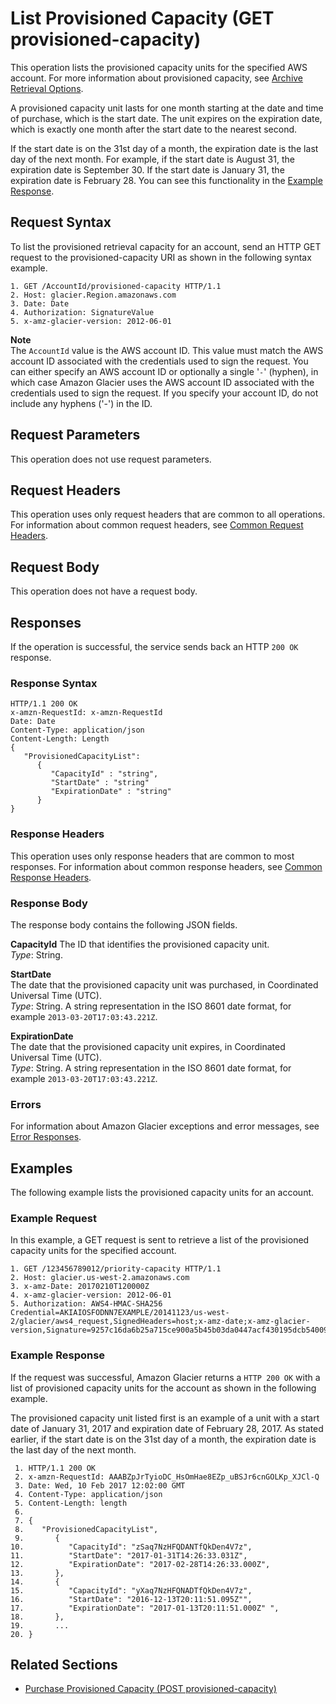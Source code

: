 # List Provisioned Capacity \(GET provisioned\-capacity\)<a name="api-ListProvisionedCapacity"></a>

This operation lists the provisioned capacity units for the specified AWS account\. For more information about provisioned capacity, see [Archive Retrieval Options](downloading-an-archive-two-steps.md#api-downloading-an-archive-two-steps-retrieval-options)\. 

A provisioned capacity unit lasts for one month starting at the date and time of purchase, which is the start date\. The unit expires on the expiration date, which is exactly one month after the start date to the nearest second\. 

If the start date is on the 31st day of a month, the expiration date is the last day of the next month\. For example, if the start date is August 31, the expiration date is September 30\. If the start date is January 31, the expiration date is February 28\. You can see this functionality in the [Example Response](#api-ListProvisionedCapacity-example1-response)\.

## Request Syntax<a name="api-ListProvisionedCapacity-RequestSyntax"></a>

To list the provisioned retrieval capacity for an account, send an HTTP GET request to the provisioned\-capacity URI as shown in the following syntax example\.

```
1. GET /AccountId/provisioned-capacity HTTP/1.1
2. Host: glacier.Region.amazonaws.com
3. Date: Date
4. Authorization: SignatureValue
5. x-amz-glacier-version: 2012-06-01
```

**Note**  
The `AccountId` value is the AWS account ID\. This value must match the AWS account ID associated with the credentials used to sign the request\. You can either specify an AWS account ID or optionally a single '`-`' \(hyphen\), in which case Amazon Glacier uses the AWS account ID associated with the credentials used to sign the request\. If you specify your account ID, do not include any hyphens \('\-'\) in the ID\.

## Request Parameters<a name="api-ListProvisionedCapacity-RequestParameters"></a>

This operation does not use request parameters\.

## Request Headers<a name="api-ListProvisionedCapacity-requests-headers"></a>

This operation uses only request headers that are common to all operations\. For information about common request headers, see [Common Request Headers](api-common-request-headers.md)\.

## Request Body<a name="api-ListProvisionedCapacity-requests-elements"></a>

This operation does not have a request body\.

## Responses<a name="api-ListProvisionedCapacity-responses"></a>

If the operation is successful, the service sends back an HTTP `200 OK` response\.

### Response Syntax<a name="api-ListProvisionedCapacity-ResponseSyntax"></a>

```
HTTP/1.1 200 OK
x-amzn-RequestId: x-amzn-RequestId
Date: Date
Content-Type: application/json
Content-Length: Length
{
   "ProvisionedCapacityList": 
      {
         "CapacityId" : "string",
         "StartDate" : "string"
         "ExpirationDate" : "string"
      }
}
```

### Response Headers<a name="api-ListProvisionedCapacity-headers"></a>

This operation uses only response headers that are common to most responses\. For information about common response headers, see [Common Response Headers](api-common-response-headers.md)\.

### Response Body<a name="api-ListProvisionedCapacity-body"></a>

The response body contains the following JSON fields\.

**CapacityId**  <a name="Glacier-ListProvisionedCapacity-response"></a>
The ID that identifies the provisioned capacity unit\.  
 *Type*: String\.

**StartDate**  
The date that the provisioned capacity unit was purchased, in Coordinated Universal Time \(UTC\)\.  
*Type*: String\. A string representation in the ISO 8601 date format, for example `2013-03-20T17:03:43.221Z`\.

**ExpirationDate**  
The date that the provisioned capacity unit expires, in Coordinated Universal Time \(UTC\)\.  
*Type*: String\. A string representation in the ISO 8601 date format, for example `2013-03-20T17:03:43.221Z`\.

### Errors<a name="api-ListProvisionedCapacity-errors"></a>

For information about Amazon Glacier exceptions and error messages, see [Error Responses](api-error-responses.md)\.

## Examples<a name="api-ListProvisionedCapacity-examples"></a>

The following example lists the provisioned capacity units for an account\.

### Example Request<a name="api-ListProvisionedCapacity-example1-request"></a>

In this example, a GET request is sent to retrieve a list of the provisioned capacity units for the specified account\.

```
1. GET /123456789012/priority-capacity HTTP/1.1
2. Host: glacier.us-west-2.amazonaws.com
3. x-amz-Date: 20170210T120000Z
4. x-amz-glacier-version: 2012-06-01
5. Authorization: AWS4-HMAC-SHA256 Credential=AKIAIOSFODNN7EXAMPLE/20141123/us-west-2/glacier/aws4_request,SignedHeaders=host;x-amz-date;x-amz-glacier-version,Signature=9257c16da6b25a715ce900a5b45b03da0447acf430195dcb540091b12966f2a2
```

### Example Response<a name="api-ListProvisionedCapacity-example1-response"></a>

If the request was successful, Amazon Glacier returns a `HTTP 200 OK` with a list of provisioned capacity units for the account as shown in the following example\.

 The provisioned capacity unit listed first is an example of a unit with a start date of January 31, 2017 and expiration date of February 28, 2017\. As stated earlier, if the start date is on the 31st day of a month, the expiration date is the last day of the next month\.

```
 1. HTTP/1.1 200 OK
 2. x-amzn-RequestId: AAABZpJrTyioDC_HsOmHae8EZp_uBSJr6cnGOLKp_XJCl-Q
 3. Date: Wed, 10 Feb 2017 12:02:00 GMT
 4. Content-Type: application/json
 5. Content-Length: length
 6. 
 7. {
 8.    "ProvisionedCapacityList",
 9.       {
10.          "CapacityId": "zSaq7NzHFQDANTfQkDen4V7z",
11.          "StartDate": "2017-01-31T14:26:33.031Z",
12.          "ExpirationDate": "2017-02-28T14:26:33.000Z",
13.       },
14.       {
15.          "CapacityId": "yXaq7NzHFQNADTfQkDen4V7z",
16.          "StartDate": "2016-12-13T20:11:51.095Z"",
17.          "ExpirationDate": "2017-01-13T20:11:51.000Z" ",
18.       },
19.       ...
20. }
```

## Related Sections<a name="api-ListProvisionedCapacity-related-sections"></a>
+ [Purchase Provisioned Capacity \(POST provisioned\-capacity\)](api-PurchaseProvisionedCapacity.md)